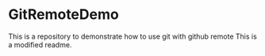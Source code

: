 # GitRemoteDemo
This is a repository to demonstrate how to use git with github remote
This is a modified readme.